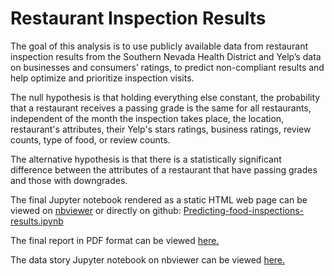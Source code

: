# Restaurant Inspection Results

<p>The goal of this analysis is to use publicly available data from restaurant inspection results from the Southern Nevada Health District and Yelp’s data on businesses and consumers’ ratings, to predict non-compliant results and help optimize and prioritize inspection visits.</p>

<p>The null hypothesis is that holding everything else constant, the probability that a restaurant receives a passing grade is the same for all restaurants, independent of the month the inspection takes place, the location, restaurant's attributes, their Yelp's stars ratings, business ratings, review counts, type of food, or review counts.</p>

<p>The alternative hypothesis is that there is a statistically significant difference between the attributes of a restaurant that have passing grades and those with downgrades.</p>


<p>The final Jupyter notebook rendered as a static HTML web page can be viewed on <a href='https://nbviewer.jupyter.org/github/MeierG/Data-Science-Projects/blob/master/Capstone-Project1/Predicting-food-inspections-results.ipynb#environment'>nbviewer</a> or directly on github: <a href = 'https://github.com/MeierG/Data-Science-Projects/tree/master/Capstone-Project1'>Predicting-food-inspections-results.ipynb</a></p>

<p>The final report in PDF format can be viewed <a href='https://github.com/MeierG/Data-Science-Projects/blob/master/Capstone-Project1/Reports/Final-project.pdf'>here.</a></p>

<p>The data story Jupyter notebook on nbviewer can be viewed <a href = 'https://nbviewer.jupyter.org/github/MeierG/Data_Science_Projects/blob/master/Capstone_Project_1/data_story_restaurant_inspections.ipynb'> here.</a></p>

